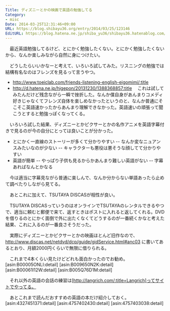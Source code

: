 ```yaml
---
Title: ディズニーとかの映画で英語の勉強してる
Category:
- misc
Date: 2014-03-25T12:31:46+09:00
URL: https://blog.shibayu36.org/entry/2014/03/25/123146
EditURL: https://blog.hatena.ne.jp/shiba_yu36/shibayu36.hatenablog.com/atom/entry/12921228815720433112
---
```


　最近英語勉強してるけど、とにかく勉強したくない。とにかく勉強したくないから、なんか楽しみながら自然に身につけたい。


　どうしたらいいかなーと考えて、いろいろ試してみた。リスニングの勉強では結構有名なのはフレンズを見るって言うやつ。
- http://www.toeiclab.com/friends-listening-english-eigomimi/:title
- http://d.hatena.ne.jp/higepon/20131230/1388368857:title
　これは試してみたんだけど残念ながら一瞬で挫折した。なんか僕自身があんまりコメディ好きじゃなくてフレンズ自体を楽しめなかったというのと、なんか普通にそこそこ英語速かったからあんまり理解できなかった。英語速いの頑張って聞こうとすると勉強っぽくなってくる。


　いろいろ試した結果、ディズニーとかピクサーとかの名作アニメを英語字幕付きで見るのが今の自分にとっては良いことが分かった。
- とにかく一直線のストーリーが多くて分かりやすい
-- なんか変なニュアンスみたいなのが少ない
-- キャラクターも悪役は悪そうな顔してて分かりやすい
- 英語が簡単
-- やっぱり子供も見るからかあんまり難しい英語がない
-- 字幕あればなんとかなる

　今は適当に字幕見ながら普通に楽しんで、なんか分からない単語あったら止めて調べたりしながら見てる。


　あとこれに加えて、TSUTAYA DISCASが相性が良い。

　TSUTAYA DISCASっていうのはオンラインでTSUTAYAのレンタルできるやつで、適当に頼むと郵便で来て、返すときはポストに入れると返してくれる。DVDを借りるのとにかく面倒で外に出たくなくてどうするのが一番続くかなと考えた結果、これに入るのが一番良さそうだった。

　実際にディズニーとかピクサーとかの映画ほとんど旧作なので、http://www.discas.net/netdvd/dcp/guide/gidService.html#anc03 に書いてあるとおり、月額2000円くらいで無限に借りられる。


　これまで4本くらい見たけどどれも面白かったのでお勧め。
[asin:B00005ONLI:detail]
[asin:B009650N2K:detail]
[asin:B00061I12W:detail]
[asin:B005Q76D1M:detail]


　それ以外の英語の会話の練習は[http://langrich.com/:title=Langrich]ってサイトでやってる。


　あとこれまで読んだおすすめの英語の本だけ紹介しておく。
[asin:4327451371:detail]
[asin:4757402430:detail]
[asin:4757403038:detail]

